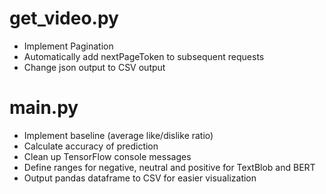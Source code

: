 # get_video.py
- Implement Pagination
- Automatically add nextPageToken to subsequent requests
- Change json output to CSV output

# main.py
- Implement baseline (average like/dislike ratio)
- Calculate accuracy of prediction
- Clean up TensorFlow console messages
- Define ranges for negative, neutral and positive for TextBlob and BERT
- Output pandas dataframe to CSV for easier visualization
